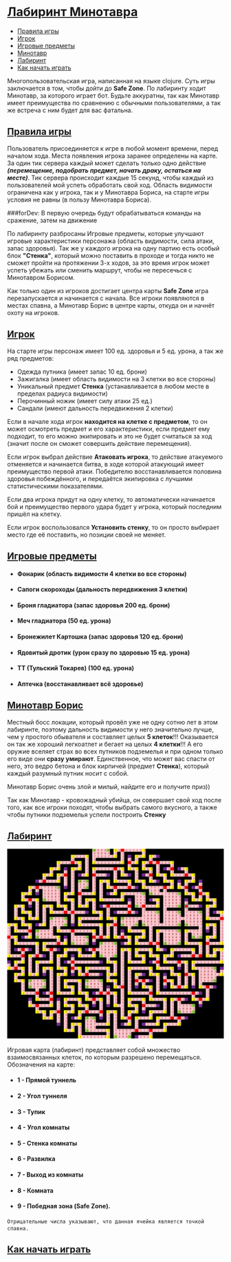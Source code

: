 <h1 style="text-decoration: underline"> Лабиринт Минотавра</h1>
<ul id ="about_list">
    <li><a href="#game_rules">Правила игры</a></li>
    <li><a href="#player"> Игрок </a></li>
    <li><a href="#items">Игровые предметы</a></li>
    <li><a href="#minotaur">Минотавр</a></li>
    <li><a href="#labyrinth">Лабиринт</a></li>
    <li><a href="#how_to_play">Как начать играть</a></li>
</ul>

Многопользовательская игра, написанная на языке clojure. Суть игры заключается в том, чтобы дойти до **Safe Zone**. По
лабиринту ходит Минотавр, за которого играет бот. Будьте аккуратны, так как Минотавр имеет преимущества по сравнению с
обычными пользователями, а так же встреча с ним будет для вас фатальна.

<h2 style="color:#ccbb14" id="game_rules"><a href="#about_list"> Правила игры </a></h2>

Пользователь присоединяется к игре в любой момент времени, перед началом хода. Места появления игрока заранее определены
на карте. За один тик сервера каждый может сделать только одно действие ***(перемещение, подобрать предмет, начать
драку, остаться на месте)***. Тик сервера происходит каждые 15 секунд, чтобы каждый из пользователей мой успеть
обработать свой ход. Область видимости ограничена как у игрока, так и у Минотавра Бориса, на старте игры условия не
равны (в пользу Минотавра Бориса). 

###forDev: В первую очередь будут обрабатываться команды на сражение, затем на движение

По лабиринту разбросаны Игровые предметы, которые улучшают игровые характеристики персонажа (область видимости, сила
атаки, запас здоровья). Так же у каждого игрока на одну партию есть особый блок **"Стенка"**, который можно поставить в
проходе и тогда никто не сможет пройти на протяжении 3-х ходов, за это время игрок может успеть убежать или сменить
маршрут, чтобы не пересечься с Минотавром Борисом.

Как только один из игроков достигает центра карты **Safe Zone** игра перезапускается и начинается с начала. Все игроки
появляются в местах спавна, а Минотавр Борис в центре карты, откуда он и начнёт охоту на игроков.

<h2 style="color:#8cc733" id="player"> <a href="#about_list"> Игрок </a></h2>
На старте игры персонаж имеет 100 ед. здоровья и 5 ед. урона, а так же ряд предметов:
<ul>
    <li> Одежда путника (имеет запас 10 ед. брони)</li>
    <li> Зажигалка (имеет область видимости на 3 клетки во все стороны)</li>
    <li> Уникальный предмет <b>Стенка</b> (устанавливается в любом месте в пределах радиуса видимости)</li>
    <li> Перочинный ножик (имеет силу атаки 25 ед.)</li>
    <li> Сандали (имеют дальность передвижения 2 клетки)</li>
</ul>

Если в начале хода игрок **находится на клетке с предметом**, то он может осмотреть предмет и его характеристики, если
предмет ему подходит, то его можно экипировать и это не будет считаться за ход (значит после он сможет совершить
действие перемещения).

Если игрок выбрал действие **Атаковать игрока**, то действие атакуемого отменяется и начинается битва, в ходе которой
атакующий имеет преимущество первой атаки. Победителю восстанавливается половина здоровья побеждённого, и передаётся
экипировка с лучшими статистическими показателями. 

Если два игрока придут на одну клетку, то автоматически начинается бой и преимущество первого удара будет у игрока, который
последним пришёл на клетку.

Если игрок воспользовался **Установить стенку**, то он просто выбирает место где её поставить, но позиции своей не
меняет.

<h2 style="color:#2997ef" id="items"> <a href="#about_list"> Игровые предметы </a></h2>
<ul>
    <li>
        <h4>
            Фонарик (область видимости 4 клетки во все стороны)
        </h4>
    </li>
    <li>
        <h4>
            Сапоги скороходы (дальность передвижения 3 клетки)
        </h4>
    </li>
    <li>
        <h4>
            Броня гладиатора (запас здоровья 200 ед. брони)
        </h4>
    </li>
    <li>
        <h4>
            Меч гладиатора (50 ед. урона)
        </h4>
    </li>
    <li>
        <h4>
            Бронежилет Картошка (запас здоровья 120 ед. брони)
        </h4>
    </li>
    <li>
        <h4>
            Ядовитый дротик (урон сразу по здоровью 15 ед. урона)
        </h4>
    </li>
    <li>
        <h4>
            ТТ (Тульский Токарев) (100 ед. урона)
        </h4>
    </li>
    <li>
        <h4>
            Аптечка (восстанавливает всё здоровье)
        </h4>
    </li>
</ul>

<h2 style="color:#af1212" id="minotaur"> <a href="#about_list"> Минотавр Борис  </a></h2>

Местный босс локации, который провёл уже не одну сотню лет в этом лабиринте, поэтому дальность видимости у него значительно
лучше, чем у простого обывателя и составляет целых **5 клеток**!!! Оказывается он так же хороший легкоатлет и бегает на целых **4 клетки**!!!
А его оружие вселяет страх во всех путников подземелья и при одном только его виде они **сразу умирают**. Единственное, что может
вас спасти от него, это ведро бетона и блок кирпичей (предмет **Стенка**), который каждый разумный путник носит с собой.

Минотавр Борис очень злой и милый, найдите его и получите приз))

Так как Минотавр - кровожадный убийца, он совершает свой ход после того, как все игроки походят, чтобы выбрать самого вкусного, 
а также чтобы путники подземелья успели построить **Стенку**

<h2 id="labyrinth"> <a href="#about_list"> Лабиринт</a></h2>

![](readme_img/photo_2021-10-24_22-06-14.jpg)

Игровая карта (лабиринт) представляет собой множество взаимосвязанных клеток, по которым разрешено перемещаться. Обозначения на карте: 
<ul>
    <li>
        <h4>
            1 - Прямой туннель
        </h4>
    </li>
    <li>
        <h4>
            2 - Угол туннеля
        </h4>
    </li>
    <li>
        <h4>
            3 - Тупик
        </h4>
    </li>
    <li>
        <h4>
            4 - Угол комнаты
        </h4>
    </li>
    <li>
        <h4>
            5 - Стенка комнаты
        </h4>
    </li>
    <li>
        <h4>
            6 - Развилка
        </h4>
    </li>
    <li>
        <h4>
            7 - Выход из комнаты
        </h4>
    </li>
    <li>
        <h4>
            8 - Комната
        </h4>
    </li>
    <li>
        <h4>
            9 - Победная зона (Safe Zone).
        </h4>
    </li>
</ul>
    
    Отрицательные числа указывают, что данная ячейка является точкой спавна. 
    

<h2 id="how_to_play"> <a href="#about_list">Как начать играть</a> </h2>
